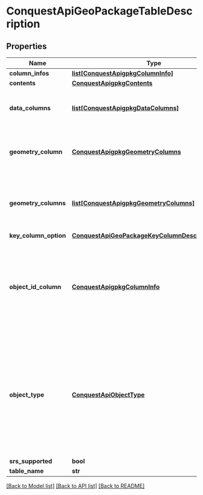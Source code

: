 # ConquestApiGeoPackageTableDescription

## Properties
Name | Type | Description | Notes
------------ | ------------- | ------------- | -------------
**column_infos** | [**list[ConquestApigpkgColumnInfo]**](ConquestApigpkgColumnInfo.md) |  | [optional] 
**contents** | [**ConquestApigpkgContents**](ConquestApigpkgContents.md) |  | [optional] 
**data_columns** | [**list[ConquestApigpkgDataColumns]**](ConquestApigpkgDataColumns.md) | DataColumns are what could be identified in a geo package for a table. | [optional] 
**geometry_column** | [**ConquestApigpkgGeometryColumns**](ConquestApigpkgGeometryColumns.md) | GeometryColumn is the geometry column that will be used. There can only be one of these per table. | [optional] 
**geometry_columns** | [**list[ConquestApigpkgGeometryColumns]**](ConquestApigpkgGeometryColumns.md) | GeometryColumns are what could be identified in a geo package for a table. There can only be one of these per table. | [optional] 
**key_column_option** | [**ConquestApiGeoPackageKeyColumnDescriptionOption**](ConquestApiGeoPackageKeyColumnDescriptionOption.md) |  | [optional] 
**object_id_column** | [**ConquestApigpkgColumnInfo**](ConquestApigpkgColumnInfo.md) | This is identified by either the KeyColumnOption otherwise a it will be inferred based on a naming convention for Conquest IDs like asset_id or by annotated columns in DataColumns | [optional] 
**object_type** | [**ConquestApiObjectType**](ConquestApiObjectType.md) | ObjectType that will be used to key data to the Conquest Object.  This is identified by either the KeyColumnOption otherwise a it will be inferred based on a naming convention for Conquest IDs like asset_id or by annotated columns in DataColumns | [optional] 
**srs_supported** | **bool** |  | [optional] 
**table_name** | **str** |  | [optional] 

[[Back to Model list]](../README.md#documentation-for-models) [[Back to API list]](../README.md#documentation-for-api-endpoints) [[Back to README]](../README.md)


